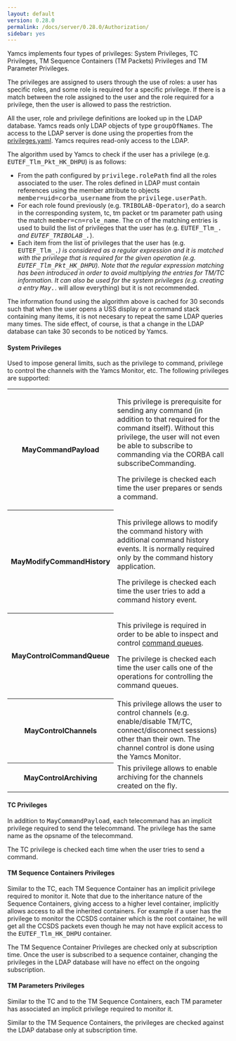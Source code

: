 ```yaml
---
layout: default
version: 0.28.0
permalink: /docs/server/0.28.0/Authorization/
sidebar: yes
---
```


Yamcs implements four types of privileges: System Privileges, TC Privileges, TM Sequence Containers (TM Packets) Privileges and TM Parameter Privileges.

The privileges are assigned to users through the use of roles: a user has specific roles, and some role is required for a specific privilege. If there is a match between the role assigned to the user and the role required for a privilege, then the user is allowed to pass the restriction.

All the user, role and privilege definitions are looked up in the LDAP database. Yamcs reads only LDAP objects of type <tt>groupOfNames</tt>. The access to the LDAP server is done using the properties from the [privileges.yaml](/docs/server/privileges.yaml/). Yamcs requires read-only access to the LDAP.

The algorithm used by Yamcs to check if the user has a privilege (e.g. <tt>EUTEF_Tlm_Pkt_HK_DHPU</tt>) is as follows:

* From the path configured by <tt>privilege.rolePath</tt> find all the roles associated to the user. The roles defined in LDAP must contain references using the member attribute to objects <tt>member=uid=corba_username</tt> from the <tt>privilege.userPath</tt>.
* For each role found previously (e.g. <tt>TRIBOLAB-Operator</tt>), do a search in the corresponding system, tc, tm packet or tm parameter path using the match <tt>member=cn=role_name</tt>. The cn of the matching entries is used to build the list of privileges that the user has (e.g. <tt>EUTEF_Tlm_.*</tt> and <tt>EUTEF_TRIBOLAB_.*</tt>).
* Each item from the list of privileges that the user has (e.g. <tt>EUTEF_Tlm_.*</tt>) is considered as a regular expression and it is matched with the privilege that is required for the given operation (e.g. <tt>EUTEF_Tlm_Pkt_HK_DHPU</tt>). Note that the regular expression matching has been introduced in order to avoid multiplying the entries for TM/TC information. It can also be used for the system privileges (e.g. creating a entry <tt>May.*</tt>. will allow everything) but it is not recommended.

The information found using the algorithm above is cached for 30 seconds such that when the user opens a USS display or a command stack containing many items, it is not necesary to repeat the same LDAP queries many times. The side effect, of course, is that a change in the LDAP database can take 30 seconds to be noticed by Yamcs.

#### System Privileges
Used to impose general limits, such as the privilege to command, privilege to control the channels with the Yamcs Monitor, etc. The following privileges are supported:

<table class="inline">
	<tr>
		<th class="code">MayCommandPayload</th>
		<td>
			<p>This privilege is prerequisite for sending any command (in addition to that required for the command itself). Without this privilege, the user will not even be able to subscribe to commanding via the CORBA call subscribeCommanding.</p>
			<p>The privilege is checked each time the user prepares or sends a command.</p>
		</td>
	</tr>
	<tr>
		<th class="code">MayModifyCommandHistory</th>
		<td>
			<p>This privilege allows to modify the command history with additional command history events. It is normally required only by the command history application.</p>
			<p>The privilege is checked each time the user tries to add a command history event.</p>
		</td>
	</tr>
	<tr>
		<th class="code">MayControlCommandQueue</th>
		<td>
			<p>This privilege is required in order to be able to inspect and control <a href="/docs/server/Commanding/#command-queues">command queues</a>.</p>
			<p>The privilege is checked each time the user calls one of the operations for controlling the command queues.</p>		
		</td>
	</tr>
	<tr>
		<th class="code">MayControlChannels</th>
		<td>This privilege allows the user to control channels (e.g. enable/disable TM/TC, connect/disconnect sessions) other than their own. The channel control is done using the Yamcs Monitor.</td>
	</tr>
	<tr>
		<th class="code">MayControlArchiving</th>
		<td>This privilege allows to enable archiving for the channels created on the fly.</td>
	</tr>
</table>



#### TC Privileges
In addition to <tt>MayCommandPayload</tt>, each telecommand has an implicit privilege required to send the telecommand. The privilege has the same name as the opsname of the telecommand.

The TC privilege is checked each time when the user tries to send a command.

#### TM Sequence Containers Privileges
Similar to the TC, each TM Sequence Container has an implicit privilege required to monitor it. Note that due to the inheritance nature of the Sequence Containers, giving access to a higher level container, implicitly allows access to all the inherited containers. For example if a user has the privilege to monitor the CCSDS container which is the root container, he will get all the CCSDS packets even though he may not have explicit access to the <tt>EUTEF_Tlm_HK_DHPU</tt> container.

The TM Sequence Container Privileges are checked only at subscription time. Once the user is subscribed to a sequence container, changing the privileges in the LDAP database will have no effect on the ongoing subscription.

#### TM Parameters Privileges
Similar to the TC and to the TM Sequence Containers, each TM parameter has associated an implicit privilege required to monitor it.

Similar to the TM Sequence Containers, the privileges are checked against the LDAP database only at subscription time.
